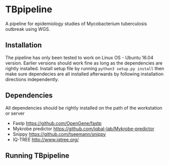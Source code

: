 # TBpipeline
A pipeline for epidemiology studies of Mycobacterium tuberculosis outbreak using WGS.
## Installation
The pipeline has only been tested to work on Linux OS - Ubuntu 16.04 version. Earlier versions should work fine as long as the dependencies are rightly installed.
Install setup file by running ```python3 setup.py install``` then make sure dependecies are all installed afterwards by following installation directions independently.
## Dependencies
All dependencies should be rightly installed on the path of the workstation or server
* Fastp https://github.com/OpenGene/fastp
* Mykrobe predictor https://github.com/iqbal-lab/Mykrobe-predictor
* Snippy https://github.com/tseemann/snippy
* IQ-TREE http://www.iqtree.org/
## Running TBpipeline
